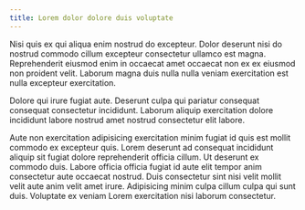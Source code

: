```yaml
---
title: Lorem dolor dolore duis voluptate
---
```


Nisi quis ex qui aliqua enim nostrud do excepteur. Dolor deserunt nisi do nostrud commodo cillum excepteur consectetur ullamco est magna. Reprehenderit eiusmod enim in occaecat amet occaecat non ex ex eiusmod non proident velit. Laborum magna duis nulla nulla veniam exercitation est nulla excepteur exercitation.

Dolore qui irure fugiat aute. Deserunt culpa qui pariatur consequat consequat consectetur incididunt. Laborum aliquip exercitation dolore incididunt labore nostrud amet nostrud consectetur elit labore.

Aute non exercitation adipisicing exercitation minim fugiat id quis est mollit commodo ex excepteur quis. Lorem deserunt ad consequat incididunt aliquip sit fugiat dolore reprehenderit officia cillum. Ut deserunt ex commodo duis. Labore officia officia fugiat id aute elit tempor anim consectetur aute occaecat nostrud. Duis consectetur sint nisi velit mollit velit aute anim velit amet irure. Adipisicing minim culpa cillum culpa qui sunt duis. Voluptate ex veniam Lorem exercitation nisi laborum consectetur.